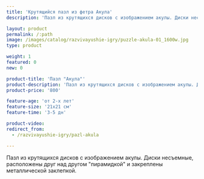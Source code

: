 ```yaml
---
title: 'Крутящийся пазл из фетра Акула'
description: 'Пазл из крутящихся дисков с изображением акулы. Диски несъемные, расположены друг над другом "пирамидкой" и закреплены металлической заклепкой.'

layout: product
permalink: /:path
image: /images/catalog/razvivayushie-igry/puzzle-akula-01_1600w.jpg
type: product

weight: 1
featured: 0
new: 0

product-title: 'Пазл "Акула"'
product-description: 'Пазл из крутящихся дисков с изображением акулы. Диски несъемные, расположены друг над другом "пирамидкой" и закреплены металлической заклепкой.'
product-price: '800'

feature-age: 'от 2-х лет'
feature-size: '21х21 см'
feature-time: '3-5 дн'

product-video: 
redirect_from:
  - /razvivayushie-igry/pazl-akula

---
```

Пазл из крутящихся дисков с изображением акулы. Диски несъемные, расположены друг над другом "пирамидкой" и закреплены металлической заклепкой. 